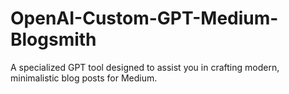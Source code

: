# OpenAI-Custom-GPT-Medium-Blogsmith
A specialized GPT tool designed to assist you in crafting modern, minimalistic blog posts for Medium.
